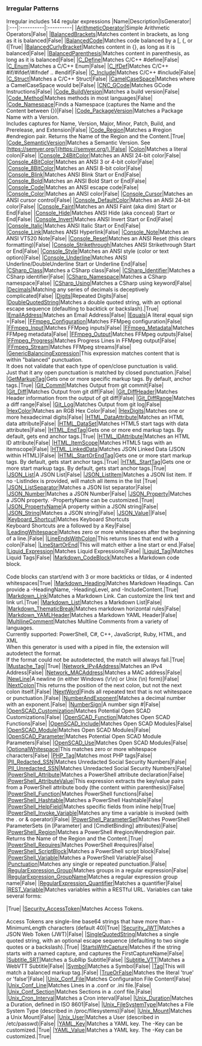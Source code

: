 ### Irregular Patterns
Irregular includes 144 regular expressions
|Name|Description|IsGenerator|
|:---|:----------|:----------|
|[ArithmeticOperator](/RegEx/ArithmeticOperator.regex.txt)|Simple Arithmetic Operators|False|
|[BalancedBrackets](/RegEx/BalancedBrackets.regex.txt)|Matches content in brackets, as long as it is balanced|False|
|[BalancedCode](/RegEx/BalancedCode.regex.ps1)|Matches code balanced by a [, {, or (|True|
|[BalancedCurlyBracket](/RegEx/BalancedCurlyBracket.regex.txt)|Matches content in {}, as long as it is balanced|False|
|[BalancedParenthesis](/RegEx/BalancedParenthesis.regex.txt)|Matches content in parenthesis, as long as it is balanced|False|
|[C_Define](/RegEx/C/Define.regex.txt)|Matches C/C++ #define|False|
|[C_Enum](/RegEx/C/Enum.regex.txt)|Matches a C/C++ Enum|False|
|[C_IfDef](/RegEx/C/IfDef.regex.txt)|Matches C/C++ #if/#ifdef/#ifndef .. #endif|False|
|[C_Include](/RegEx/C/Include.regex.txt)|Matches C/C++ #include|False|
|[C_Struct](/RegEx/C/Struct.regex.txt)|Matches a C/C++ Struct|False|
|[CamelCaseSpace](/RegEx/CamelCaseSpace.regex.txt)|Matches where a CamelCaseSpace would be|False|
|[CNC_GCode](/RegEx/CNC/GCode.regex.txt)|Matches GCode Instructions|False|
|[Code_BuildVersion](/RegEx/Code/BuildVersion.regex.txt)|Matches a build version|False|
|[Code_Method](/RegEx/Code/Method.regex.txt)|Matches methods in most languages|False|
|[Code_Namespace](/RegEx/Code/Namespace.regex.txt)|Finds a Namespace (captures the Name and the Content between {})|False|
|[Code_PackageVersion](/RegEx/Code/PackageVersion.regex.txt)|Matches a Package Name with a Version.<br/>Includes captures for Name, Version, Major, Minor, Patch, Build, and Prerelease, and Extension|False|
|[Code_Region](/RegEx/Code/Region.regex.ps1)|Matches a #region #endregion pair. Returns the Name of the Region and the Content.|True|
|[Code_SemanticVersion](/RegEx/Code/SemanticVersion.regex.txt)|Matches a Semantic Version.  See [https://semver.org/](https://semver.org/).|False|
|[Colon](/RegEx/Colon.regex.txt)|Matches a literal colon|False|
|[Console_24BitColor](/RegEx/Console/24BitColor.regex.txt)|Matches an ANSI 24-bit color|False|
|[Console_4BitColor](/RegEx/Console/4BitColor.regex.txt)|Matches an ANSI 3 or 4-bit color|False|
|[Console_8BitColor](/RegEx/Console/8BitColor.regex.txt)|Matches an ANSI 8-bit color|False|
|[Console_Blink](/RegEx/Console/Blink.regex.txt)|Matches ANSI Blink Start or End|False|
|[Console_Bold](/RegEx/Console/Bold.regex.txt)|Matches an ANSI Bold Start or End|False|
|[Console_Code](/RegEx/Console/Code.regex.txt)|Matches an ANSI escape code|False|
|[Console_Color](/RegEx/Console/Color.regex.txt)|Matches an ANSI color|False|
|[Console_Cursor](/RegEx/Console/Cursor.regex.txt)|Matches an ANSI cursor control|False|
|[Console_DefaultColor](/RegEx/Console/DefaultColor.regex.txt)|Matches an ANSI 24-bit color|False|
|[Console_Faint](/RegEx/Console/Faint.regex.txt)|Matches an ANSI Faint (aka dim) Start or End|False|
|[Console_Hide](/RegEx/Console/Hide.regex.txt)|Matches ANSI Hide (aka conceal) Start or End|False|
|[Console_Invert](/RegEx/Console/Invert.regex.txt)|Matches ANSI Invert Start or End|False|
|[Console_Italic](/RegEx/Console/Italic.regex.txt)|Matches ANSI Italic Start or End|False|
|[Console_Link](/RegEx/Console/Link.regex.txt)|Matches ANSI Hyperlink|False|
|[Console_Note](/RegEx/Console/Note.regex.txt)|Matches an ANSI VT520 Note|False|
|[Console_Reset](/RegEx/Console/Reset.regex.txt)|Matches an ANSI Reset (this clears formatting)|False|
|[Console_Strikethrough](/RegEx/Console/Strikethrough.regex.txt)|Matches ANSI Strikethrough Start or End|False|
|[Console_Style](/RegEx/Console/Style.regex.txt)|Matches an ANSI style (color or text option)|False|
|[Console_Underline](/RegEx/Console/Underline.regex.txt)|Matches ANSI Underline/DoubleUnderline Start or Underline End|False|
|[CSharp_Class](/RegEx/CSharp/Class.regex.txt)|Matches a CSharp class|False|
|[CSharp_Identifier](/RegEx/CSharp/Identifier.regex.txt)|Matches a CSharp identifier|False|
|[CSharp_Namespace](/RegEx/CSharp/Namespace.regex.txt)|Matches a CSharp namespace|False|
|[CSharp_Using](/RegEx/CSharp/Using.regex.txt)|Matches a CSharp using keyword|False|
|[Decimals](/RegEx/Decimals.regex.txt)|Matching any series of decimals is deceptively complicated|False|
|[Digits](/RegEx/Digits.regex.txt)|Repeated Digits|False|
|[DoubleQuotedString](/RegEx/DoubleQuotedString.regex.ps1)|Matches a double quoted string, with an optional escape sequence (defaulting to backtick or backslash).|True|
|[EmailAddress](/RegEx/EmailAddress.regex.txt)|Matches an Email Address|False|
|[Equals](/RegEx/Equals.regex.txt)|A literal equal sign =|False|
|[FFmpeg_Configuration](/RegEx/FFmpeg/Configuration.regex.txt)|Matches FFMpeg configuration|False|
|[FFmpeg_Input](/RegEx/FFmpeg/Input.regex.txt)|Matches FFMpeg inputs|False|
|[FFmpeg_Metadata](/RegEx/FFmpeg/Metadata.regex.txt)|Matches FFMpeg metadata|False|
|[FFmpeg_Output](/RegEx/FFmpeg/Output.regex.txt)|Matches FFMpeg outputs|False|
|[FFmpeg_Progress](/RegEx/FFmpeg/Progress.regex.txt)|Matches Progress Lines in FFMpeg output|False|
|[FFmpeg_Stream](/RegEx/FFmpeg/Stream.regex.txt)|Matches FFMpeg streams|False|
|[GenericBalancingExpression](/RegEx/GenericBalancingExpression.regex.txt)|This expression matches content that is within "balanced" punctuation.<br/>It does not validate that each type of open/close punctuation is valid.<br/>Just that it any open punctuation is matched by closed punctuation.|False|
|[GetMarkupTag](/RegEx/GetMarkupTag.regex.ps1)|Gets one or more specific markup tags.  By default, anchor tags.|True|
|[Git_Commit](/RegEx/Git/Commit.regex.txt)|Matches Output from git commit|False|
|[Git_Diff](/RegEx/Git/Diff.regex.txt)|Matches Output from git diff|False|
|[Git_DiffHeader](/RegEx/Git/DiffHeader.regex.txt)|Matches Header information from the output of git diff|False|
|[Git_DiffRange](/RegEx/Git/DiffRange.regex.txt)|Matches a diff range|False|
|[Git_Log](/RegEx/Git/Log.regex.txt)|Matches Output from git log|False|
|[HexColor](/RegEx/HexColor.regex.txt)|Matches an RGB Hex Color|False|
|[HexDigits](/RegEx/HexDigits.regex.txt)|Matches one or more hexadecimal digits|False|
|[HTML_DataAttribute](/RegEx/HTML/DataAttribute.regex.txt)|Matches an HTML data attribute|False|
|[HTML_DataSet](/RegEx/HTML/DataSet.regex.txt)|Matches HTML5 start tags with data attributes|False|
|[HTML_EndTag](/RegEx/HTML/EndTag.regex.ps1)|Gets one or more end markup tags.  By default, gets end anchor tags.|True|
|[HTML_IDAttribute](/RegEx/HTML/IDAttribute.regex.txt)|Matches an HTML ID attribute|False|
|[HTML_ItemScope](/RegEx/HTML/ItemScope.regex.txt)|Matches HTML5 tags with an itemscope|False|
|[HTML_LinkedData](/RegEx/HTML/LinkedData.regex.txt)|Matches JSON Linked Data (JSON within HTML)|False|
|[HTML_StartOrEndTag](/RegEx/HTML/StartOrEndTag.regex.ps1)|Gets one or more start markup tags.  By default, gets start anchor tags.|True|
|[HTML_StartTag](/RegEx/HTML/StartTag.regex.ps1)|Gets one or more start markup tags.  By default, gets start anchor tags.|True|
|[JSON_List](/RegEx/JSON/List.regex.txt)|A JSON List|False|
|[JSON_ListItem](/RegEx/JSON/ListItem.regex.ps1)|Matches a JSON list item.  If no -ListIndex is provided, will match all items in the list    |True|
|[JSON_ListSeparator](/RegEx/JSON/ListSeparator.regex.txt)|Matches a JSON list separator|False|
|[JSON_Number](/RegEx/JSON/Number.regex.txt)|Matches a JSON Number|False|
|[JSON_Property](/RegEx/JSON/Property.regex.ps1)|Matches a JSON property.  -PropertyName can be customized.|True|
|[JSON_PropertyName](/RegEx/JSON/PropertyName.regex.txt)|A property within a JSON string|False|
|[JSON_String](/RegEx/JSON/String.regex.txt)|Matches a JSON string|False|
|[JSON_Value](/RegEx/JSON/Value.regex.txt)||False|
|[Keyboard_Shortcut](/RegEx/Keyboard/Shortcut.regex.txt)|Matches Keyboard Shortcuts<br/>Keyboard Shortcuts are a <Modifiers> followed by a Key|False|
|[LeadingWhitespace](/RegEx/LeadingWhitespace.regex.txt)|Matches zero or more whitespaces after the beginning of a line.|False|
|[LineEndsWithColon](/RegEx/LineEndsWithColon.regex.txt)|This returns lines that end with a colon|False|
|[LineStartOrEnd](/RegEx/LineStartOrEnd.regex.txt)|This will match either a line start or end.|False|
|[Liquid_Expression](/RegEx/Liquid/Expression.regex.txt)|Matches Liquid Expressions|False|
|[Liquid_Tag](/RegEx/Liquid/Tag.regex.txt)|Matches Liquid Tags|False|
|[Markdown_CodeBlock](/RegEx/Markdown/CodeBlock.regex.ps1)|Matches a Markdown code block.  <br/>    <br/>    Code blocks can start/end with 3 or more backticks or tildas, or 4 indented whitespaces|True|
|[Markdown_Heading](/RegEx/Markdown/Heading.regex.ps1)|Matches Markdown Headings.  Can provide a -HeadingName, -HeadingLevel, and -IncludeContent.|True|
|[Markdown_Link](/RegEx/Markdown/Link.regex.ps1)|Matches a Markdown Link.  Can customize the link text and link url.|True|
|[Markdown_List](/RegEx/Markdown/List.regex.txt)|Matches a Markdown List|False|
|[Markdown_ThematicBreak](/RegEx/Markdown/ThematicBreak.regex.txt)|Matches markdown horizontal rules|False|
|[Markdown_YAMLHeader](/RegEx/Markdown/YAMLHeader.regex.txt)|Matches a Markdown YAML Header|False|
|[MultilineComment](/RegEx/MultilineComment.regex.ps1)|Matches Multline Comments from a variety of languages.<br/>Currently supported: PowerShell, C#, C++, JavaScript, Ruby, HTML, and XML<br/>When this generator is used with a piped in file, the extension will autodetect the format.<br/>If the format could not be autodetected, the match will always fail.|True|
|[Mustache_Tag](/RegEx/Mustache/Tag.regex.ps1)||True|
|[Network_IPv4Address](/RegEx/Network/IPv4Address.regex.txt)|Matches an IPv4 Address|False|
|[Network_MACAddress](/RegEx/Network/MACAddress.regex.txt)|Matches a MAC address|False|
|[NewLine](/RegEx/NewLine.regex.txt)|A newline (in either Windows (\r\n) or Unix (\n) form)|False|
|[NextColon](/RegEx/NextColon.regex.txt)|This returns the position of the next colon, but not the next colon itself.|False|
|[NextWord](/RegEx/NextWord.regex.txt)|Finds all repeated text that is not whitespace or punctuation.|False|
|[NumberAndExponent](/RegEx/NumberAndExponent.regex.txt)|Matches a decimal number with an exponent.|False|
|[NumberSign](/RegEx/NumberSign.regex.txt)|A number sign \#|False|
|[OpenSCAD_Customization](/RegEx/OpenSCAD/Customization.regex.txt)|Matches Potential Open SCAD Customizations|False|
|[OpenSCAD_Function](/RegEx/OpenSCAD/Function.regex.txt)|Matches Open SCAD Functions|False|
|[OpenSCAD_Include](/RegEx/OpenSCAD/Include.regex.txt)|Matches Open SCAD Modules|False|
|[OpenSCAD_Module](/RegEx/OpenSCAD/Module.regex.txt)|Matches Open SCAD Modules|False|
|[OpenSCAD_Parameter](/RegEx/OpenSCAD/Parameter.regex.txt)|Matches Potential Open SCAD Module Parameters|False|
|[OpenSCAD_Use](/RegEx/OpenSCAD/Use.regex.txt)|Matches Open SCAD Modules|False|
|[OptionalWhitespace](/RegEx/OptionalWhitespace.regex.txt)|This matches zero or more whitespace characters|False|
|[PHP_Tag](/RegEx/PHP/Tag.regex.txt)|Matches most PHP tags|False|
|[PII_Redacted_SSN](/RegEx/PII/Redacted_SSN.regex.txt)|Matches Unredacted Social Security Numbers|False|
|[PII_Unredacted_SSN](/RegEx/PII/Unredacted_SSN.regex.txt)|Matches Unredacted Social Security Numbers|False|
|[PowerShell_Attribute](/RegEx/PowerShell/Attribute.regex.txt)|Matches a PowerShell attribute declaration|False|
|[PowerShell_AttributeValue](/RegEx/PowerShell/AttributeValue.regex.txt)|This expression extracts the key/value pairs from a PowerShell attribute body (the content within parenthesis)|False|
|[PowerShell_Function](/RegEx/PowerShell/Function.regex.txt)|Matches PowerShell functions|False|
|[PowerShell_Hashtable](/RegEx/PowerShell/Hashtable.regex.txt)|Matches a PowerShell Hashtable|False|
|[PowerShell_HelpField](/RegEx/PowerShell/HelpField.regex.ps1)|Matches specific fields from inline help|True|
|[PowerShell_Invoke_Variable](/RegEx/PowerShell/Invoke_Variable.regex.txt)|Matches any time a variable is invoked (with the . or & operator)|False|
|[PowerShell_ParameterSet](/RegEx/PowerShell/ParameterSet.regex.txt)|Matches PowerShell ParameterSets (in [Parameter] and [CmdletBinding] attributes)|False|
|[PowerShell_Region](/RegEx/PowerShell/Region.regex.ps1)|Matches a PowerShell #region/#endregion pair.  Returns the Name of the Region and the Content.|True|
|[PowerShell_Requires](/RegEx/PowerShell/Requires.regex.txt)|Matches PowerShell #requires|False|
|[PowerShell_ScriptBlock](/RegEx/PowerShell/ScriptBlock.regex.txt)|Matches a PowerShell script block|False|
|[PowerShell_Variable](/RegEx/PowerShell/Variable.regex.txt)|Matches a PowerShell Variable|False|
|[Punctuation](/RegEx/Punctuation.regex.txt)|Matches any single or repeated punctuation.|False|
|[RegularExpression_Group](/RegEx/RegularExpression/Group.regex.txt)|Matches groups in a regular expression|False|
|[RegularExpression_GroupName](/RegEx/RegularExpression/GroupName.regex.txt)|Matches a regular expression group name|False|
|[RegularExpression_Quantifier](/RegEx/RegularExpression/Quantifier.regex.txt)|Matches a quantifier|False|
|[REST_Variable](/RegEx/REST/Variable.regex.ps1)|Matches variables within a RESTful URL.  Variables can take several forms:<br/><br/>|True|
|[Security_AccessToken](/RegEx/Security/AccessToken.regex.ps1)|Matches Access Tokens.<br/><br/>    Access Tokens are single-line base64 strings that have more than -MinimumLength characters (default 40)|True|
|[Security_JWT](/RegEx/Security/JWT.regex.txt)|Matches a JSON Web Token (JWT)|False|
|[SingleQuotedString](/RegEx/SingleQuotedString.regex.ps1)|Matches a single quoted string, with an optional escape sequence (defaulting to two single quotes or a backslash).|True|
|[StartsWithCapture](/RegEx/StartsWithCapture.regex.txt)|Matches if the string starts with a named capture, and captures the FirstCaptureName|False|
|[Subtitle_SRT](/RegEx/Subtitle/SRT.regex.txt)|Matches a SubRip Subtitle|False|
|[Subtitle_VTT](/RegEx/Subtitle/VTT.regex.txt)|Matches a WebVTT Subtitle|False|
|[Symbol](/RegEx/Symbol.regex.txt)|Matches a Symbol|False|
|[Tag](/RegEx/Tag.regex.txt)|This will match a balanced markup tag.|False|
|[TrueOrFalse](/RegEx/TrueOrFalse.regex.txt)|Matches the literal 'true' or 'false'|False|
|[Unix_Conf_File](/RegEx/Unix/Conf_File.regex.txt)|Matches Configuraiton File Content|False|
|[Unix_Conf_Line](/RegEx/Unix/Conf_Line.regex.txt)|Matches Lines in a .conf or .ini file.|False|
|[Unix_Conf_Section](/RegEx/Unix/Conf_Section.regex.txt)|Matches Sections in a .conf file.|False|
|[Unix_Cron_Interval](/RegEx/Unix/Cron_Interval.regex.txt)|Matches a Cron interval|False|
|[Unix_Duration](/RegEx/Unix/Duration.regex.txt)|Matches a Duration, defined in ISO 8601|False|
|[Unix_FileSystemType](/RegEx/Unix/FileSystemType.regex.txt)|Matches a File System Type (described in /proc/filesystems)|False|
|[Unix_Mount](/RegEx/Unix/Mount.regex.txt)|Matches a Unix Mount|False|
|[Unix_User](/RegEx/Unix/User.regex.txt)|Matches a User (described in /etc/passwd)|False|
|[YAML_Key](/RegEx/YAML/Key.regex.ps1)|Matches a YAML key.  The -Key can be customized.|True|
|[YAML_Value](/RegEx/YAML/Value.regex.ps1)|Matches a YAML key.  The -Key can be customized.|True|
